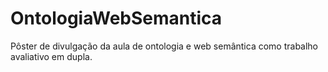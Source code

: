 # OntologiaWebSemantica
Pôster de divulgação da aula de ontologia e web semântica como trabalho avaliativo em dupla.
